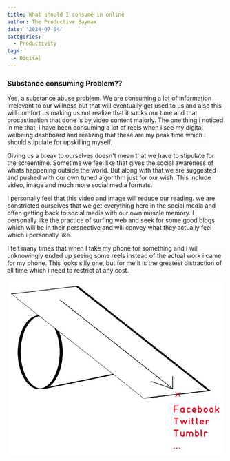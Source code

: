 ```yaml
---
title: What should I consume in online
author: The Productive Baymax
date: '2024-07-04'
categories:
  - Productivity
tags:
  - Digital
---
```


### Substance consuming Problem??

Yes, a substance abuse problem. We are consuming a lot of information irrelevant to our willness but that will eventually get used to us and also this will comfort us making us not realize that it sucks our time and that procastination that done is by video content majorly. The one thing i noticed in me that, i have been consuming a lot of reels when i see my digital welbeing dashboard and realizing that these are my peak time which i should stipulate for upskilling myself.

Giving us a break to ourselves doesn't mean that we have to stipulate for the screentime. Sometime we feel like that gives the social awareness of whats happening outside the world. But along with that we are suggested and pushed with our own tuned algorithm just for our wish. This include video, image and much more social media formats.

I personally feel that this video and image will reduce our reading. we are constricted ourselves that we get everything here in the social media and often getting back to social media with our own muscle memory. I personally like the practice of surfing web and seek for some good blogs which will be in their perspective and will convey what they actually feel which i personally like.

I felt many times that when I take my phone for something and I will unknowingly ended up seeing some reels instead of the actual work i came for my phone. This looks silly one, but for me it is the greatest distraction of all time which i need to restrict at any cost.

![example image](/images/pente2.webp "An exemplary image")